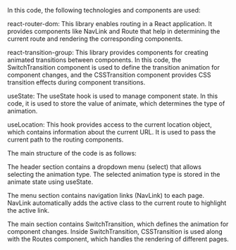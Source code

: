In this code, the following technologies and components are used:

react-router-dom: This library enables routing in a React application. It provides components like NavLink and Route that help in determining the current route and rendering the corresponding components.

react-transition-group: This library provides components for creating animated transitions between components. In this code, the SwitchTransition component is used to define the transition animation for component changes, and the CSSTransition component provides CSS transition effects during component transitions.

useState: The useState hook is used to manage component state. In this code, it is used to store the value of animate, which determines the type of animation.

useLocation: This hook provides access to the current location object, which contains information about the current URL. It is used to pass the current path to the routing components.


The main structure of the code is as follows:

The header section contains a dropdown menu (select) that allows selecting the animation type. The selected animation type is stored in the animate state using useState.

The menu section contains navigation links (NavLink) to each page. NavLink automatically adds the active class to the current route to highlight the active link.

The main section contains SwitchTransition, which defines the animation for component changes. Inside SwitchTransition, CSSTransition is used along with the Routes component, which handles the rendering of different pages.
